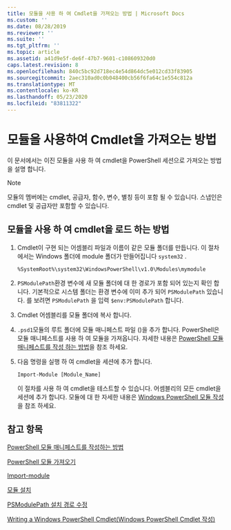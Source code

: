 ```yaml
---
title: 모듈을 사용 하 여 Cmdlet을 가져오는 방법 | Microsoft Docs
ms.custom: ''
ms.date: 08/28/2019
ms.reviewer: ''
ms.suite: ''
ms.tgt_pltfrm: ''
ms.topic: article
ms.assetid: a41d9e5f-de6f-47b7-9601-c108609320d0
caps.latest.revision: 8
ms.openlocfilehash: 840c5bc92d718ec4e54d864dc5e012cd33f83905
ms.sourcegitcommit: 2aec310ad0c0b048400cb56f6fa64c1e554c812a
ms.translationtype: MT
ms.contentlocale: ko-KR
ms.lasthandoff: 05/23/2020
ms.locfileid: "83811322"
---
```

# <a name="how-to-import-cmdlets-using-modules"></a>모듈을 사용하여 Cmdlet을 가져오는 방법

이 문서에서는 이진 모듈을 사용 하 여 cmdlet을 PowerShell 세션으로 가져오는 방법을 설명 합니다.

> [!NOTE]
> 모듈의 멤버에는 cmdlet, 공급자, 함수, 변수, 별칭 등이 포함 될 수 있습니다. 스냅인은 cmdlet 및 공급자만 포함할 수 있습니다.

## <a name="how-to-load-cmdlets-using-a-module"></a>모듈을 사용 하 여 cmdlet을 로드 하는 방법

1. Cmdlet이 구현 되는 어셈블리 파일과 이름이 같은 모듈 폴더를 만듭니다. 이 절차에서는 Windows 폴더에 module 폴더가 만들어집니다 `system32` .

   `%SystemRoot%\system32\WindowsPowerShell\v1.0\Modules\mymodule`

1. `PSModulePath`환경 변수에 새 모듈 폴더에 대 한 경로가 포함 되어 있는지 확인 합니다. 기본적으로 시스템 폴더는 환경 변수에 이미 추가 되어 `PSModulePath` 있습니다. 를 보려면 `PSModulePath` 을 입력 `$env:PSModulePath` 합니다.

1. Cmdlet 어셈블리를 모듈 폴더에 복사 합니다.

1. `.psd1`모듈의 루트 폴더에 모듈 매니페스트 파일 ()을 추가 합니다. PowerShell은 모듈 매니페스트를 사용 하 여 모듈을 가져옵니다. 자세한 내용은 [PowerShell 모듈 매니페스트를 작성 하는 방법](../module/how-to-write-a-powershell-module-manifest.md)을 참조 하세요.

1. 다음 명령을 실행 하 여 cmdlet을 세션에 추가 합니다.

   `Import-Module [Module_Name]`

   이 절차를 사용 하 여 cmdlet을 테스트할 수 있습니다. 어셈블리의 모든 cmdlet을 세션에 추가 합니다. 모듈에 대 한 자세한 내용은 [Windows PowerShell 모듈 작성](../module/writing-a-windows-powershell-module.md)을 참조 하세요.

## <a name="see-also"></a>참고 항목

[PowerShell 모듈 매니페스트를 작성하는 방법](../module/how-to-write-a-powershell-module-manifest.md)

[PowerShell 모듈 가져오기](../module/importing-a-powershell-module.md)

[Import-module](/powershell/module/Microsoft.PowerShell.Core/Import-Module)

[모듈 설치](../module/installing-a-powershell-module.md)

[PSModulePath 설치 경로 수정](../module/modifying-the-psmodulepath-installation-path.md)

[Writing a Windows PowerShell Cmdlet(Windows PowerShell Cmdlet 작성)](../cmdlet/cmdlet-overview.md)
